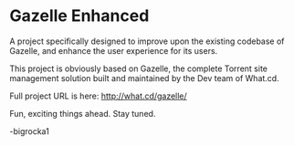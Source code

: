 Gazelle Enhanced
================

A project specifically designed to improve upon the existing codebase of Gazelle, and enhance the user experience for its users.

This project is obviously based on Gazelle, the complete Torrent site management solution built and maintained by the Dev team of What.cd.

Full project URL is here: http://what.cd/gazelle/


Fun, exciting things ahead. Stay tuned. 

-bigrocka1